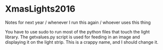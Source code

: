 # XmasLights2016
Notes for next year / whenever I run this again / whoever uses this thing

You have to use sudo to run most of the python files that touch the light library.
The getvalues.py script is used for feeding in an image and displaying it on the light strip. This is a crappy name, and I should change it.
